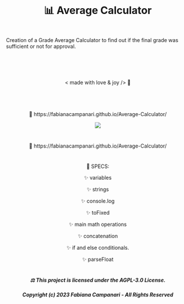 <br>

# <p align="center"> 📊 Average Calculator </p>

<br>
Creation of a Grade Average Calculator to find out if the final grade was sufficient or not for approval.
<br><br><br><br><br>
<p align="center"> < made with love & joy /> 💎

#
<br>

 <p align="center"> 🚀 https://fabianacampanari.github.io/Average-Calculator/



 <p align="center">
  <img src="https://user-images.githubusercontent.com/113218619/231811820-55a8d649-6c87-48fe-952b-696afcea4efe.png" />
</p>

#

 <p align="center"> 🚀 https://fabianacampanari.github.io/Average-Calculator/
</p>

#

<p align="center"> 📌 SPECS: </p>

<p align="center"> ✨ variables

<p align="center"> ✨ strings </p>

<p align="center"> ✨ console.log </p>

<p align="center"> ✨ toFixed </p>

<p align="center"> ✨ main math operations </p>

<p align="center"> ✨ concatenation  </p>

<p align="center"> ✨ if and else conditionals.  </p>

<p align="center"> ✨ parseFloat  </p>


#


##### <p align="center"> ⚖︎ This project is licensed under the AGPL-3.0 License. </p>

##### <p align="center"> Copyright (c) 2023 Fabiana Campanari - All Rights Reserved </p>





 



